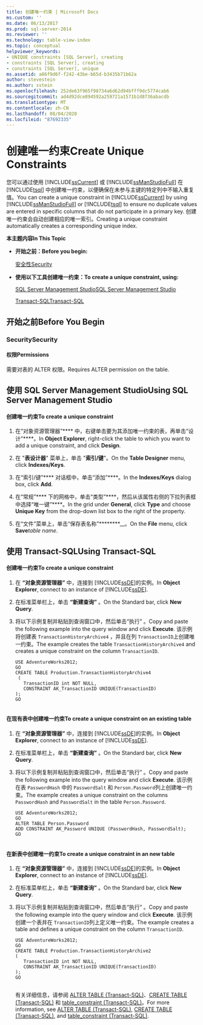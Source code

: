 ```yaml
---
title: 创建唯一约束 | Microsoft Docs
ms.custom: ''
ms.date: 06/13/2017
ms.prod: sql-server-2014
ms.reviewer: ''
ms.technology: table-view-index
ms.topic: conceptual
helpviewer_keywords:
- UNIQUE constraints [SQL Server], creating
- constraints [SQL Server], creating
- constraints [SQL Server], unique
ms.assetid: a86f9d6f-f242-43be-b65d-b3435b71b62a
author: stevestein
ms.author: sstein
ms.openlocfilehash: 252de63f965f98734a6d62d94bfff9dc5774cab6
ms.sourcegitcommit: ad4d92dce894592a259721a1571b1d8736abacdb
ms.translationtype: MT
ms.contentlocale: zh-CN
ms.lasthandoff: 08/04/2020
ms.locfileid: "87692335"
---
```

# <a name="create-unique-constraints"></a><span data-ttu-id="e4bb8-102">创建唯一约束</span><span class="sxs-lookup"><span data-stu-id="e4bb8-102">Create Unique Constraints</span></span>
  <span data-ttu-id="e4bb8-103">您可以通过使用 [!INCLUDE[ssCurrent](../../includes/sscurrent-md.md)] 或 [!INCLUDE[ssManStudioFull](../../includes/ssmanstudiofull-md.md)] 在 [!INCLUDE[tsql](../../includes/tsql-md.md)] 中创建唯一约束，以便确保在未参与主键的特定列中不输入重复值。</span><span class="sxs-lookup"><span data-stu-id="e4bb8-103">You can create a unique constraint in [!INCLUDE[ssCurrent](../../includes/sscurrent-md.md)] by using [!INCLUDE[ssManStudioFull](../../includes/ssmanstudiofull-md.md)] or [!INCLUDE[tsql](../../includes/tsql-md.md)] to ensure no duplicate values are entered in specific columns that do not participate in a primary key.</span></span> <span data-ttu-id="e4bb8-104">创建唯一约束会自动创建相应的唯一索引。</span><span class="sxs-lookup"><span data-stu-id="e4bb8-104">Creating a unique constraint automatically creates a corresponding unique index.</span></span>  
  
 <span data-ttu-id="e4bb8-105">**本主题内容**</span><span class="sxs-lookup"><span data-stu-id="e4bb8-105">**In This Topic**</span></span>  
  
-   <span data-ttu-id="e4bb8-106">**开始之前：**</span><span class="sxs-lookup"><span data-stu-id="e4bb8-106">**Before you begin:**</span></span>  
  
     [<span data-ttu-id="e4bb8-107">安全性</span><span class="sxs-lookup"><span data-stu-id="e4bb8-107">Security</span></span>](#Security)  
  
-   <span data-ttu-id="e4bb8-108">**使用以下工具创建唯一约束：**</span><span class="sxs-lookup"><span data-stu-id="e4bb8-108">**To create a unique constraint, using:**</span></span>  
  
     [<span data-ttu-id="e4bb8-109">SQL Server Management Studio</span><span class="sxs-lookup"><span data-stu-id="e4bb8-109">SQL Server Management Studio</span></span>](#SSMSProcedure)  
  
     [<span data-ttu-id="e4bb8-110">Transact-SQL</span><span class="sxs-lookup"><span data-stu-id="e4bb8-110">Transact-SQL</span></span>](#TsqlProcedure)  
  
##  <a name="before-you-begin"></a><a name="BeforeYouBegin"></a> <span data-ttu-id="e4bb8-111">开始之前</span><span class="sxs-lookup"><span data-stu-id="e4bb8-111">Before You Begin</span></span>  
  
###  <a name="security"></a><a name="Security"></a> <span data-ttu-id="e4bb8-112">Security</span><span class="sxs-lookup"><span data-stu-id="e4bb8-112">Security</span></span>  
  
####  <a name="permissions"></a><a name="Permissions"></a> <span data-ttu-id="e4bb8-113">权限</span><span class="sxs-lookup"><span data-stu-id="e4bb8-113">Permissions</span></span>  
 <span data-ttu-id="e4bb8-114">需要对表的 ALTER 权限。</span><span class="sxs-lookup"><span data-stu-id="e4bb8-114">Requires ALTER permission on the table.</span></span>  
  
##  <a name="using-sql-server-management-studio"></a><a name="SSMSProcedure"></a> <span data-ttu-id="e4bb8-115">使用 SQL Server Management Studio</span><span class="sxs-lookup"><span data-stu-id="e4bb8-115">Using SQL Server Management Studio</span></span>  
  
#### <a name="to-create-a-unique-constraint"></a><span data-ttu-id="e4bb8-116">创建唯一约束</span><span class="sxs-lookup"><span data-stu-id="e4bb8-116">To create a unique constraint</span></span>  
  
1.  <span data-ttu-id="e4bb8-117">在“对象资源管理器”\*\*\*\* 中，右键单击要为其添加唯一约束的表，再单击“设计”\*\*\*\*。</span><span class="sxs-lookup"><span data-stu-id="e4bb8-117">In **Object Explorer**, right-click the table to which you want to add a unique constraint, and click **Design**.</span></span>  
  
2.  <span data-ttu-id="e4bb8-118">在 "**表设计器**" 菜单上，单击 "**索引/键**"。</span><span class="sxs-lookup"><span data-stu-id="e4bb8-118">On the **Table Designer** menu, click **Indexes/Keys**.</span></span>  
  
3.  <span data-ttu-id="e4bb8-119">在“索引/键”\*\*\*\* 对话框中，单击“添加”\*\*\*\*。</span><span class="sxs-lookup"><span data-stu-id="e4bb8-119">In the **Indexes/Keys** dialog box, click **Add**.</span></span>  
  
4.  <span data-ttu-id="e4bb8-120">在“常规”\*\*\*\* 下的网格中，单击“类型”\*\*\*\*，然后从该属性右侧的下拉列表框中选择“唯一键”\*\*\*\*。</span><span class="sxs-lookup"><span data-stu-id="e4bb8-120">In the grid under **General**, click **Type** and choose **Unique Key** from the drop-down list box to the right of the property.</span></span>  
  
5.  <span data-ttu-id="e4bb8-121">在“文件”菜单上，单击“保存表名称”\*\*\*\*\*\*\*\*__。</span><span class="sxs-lookup"><span data-stu-id="e4bb8-121">On the **File** menu, click **Save**_table name_.</span></span>  
  
##  <a name="using-transact-sql"></a><a name="TsqlProcedure"></a> <span data-ttu-id="e4bb8-122">使用 Transact-SQL</span><span class="sxs-lookup"><span data-stu-id="e4bb8-122">Using Transact-SQL</span></span>  
  
#### <a name="to-create-a-unique-constraint"></a><span data-ttu-id="e4bb8-123">创建唯一约束</span><span class="sxs-lookup"><span data-stu-id="e4bb8-123">To create a unique constraint</span></span>  
  
1.  <span data-ttu-id="e4bb8-124">在 **“对象资源管理器”** 中，连接到 [!INCLUDE[ssDE](../../includes/ssde-md.md)]的实例。</span><span class="sxs-lookup"><span data-stu-id="e4bb8-124">In **Object Explorer**, connect to an instance of [!INCLUDE[ssDE](../../includes/ssde-md.md)].</span></span>  
  
2.  <span data-ttu-id="e4bb8-125">在标准菜单栏上，单击 **“新建查询”** 。</span><span class="sxs-lookup"><span data-stu-id="e4bb8-125">On the Standard bar, click **New Query**.</span></span>  
  
3.  <span data-ttu-id="e4bb8-126">将以下示例复制并粘贴到查询窗口中，然后单击“执行” 。</span><span class="sxs-lookup"><span data-stu-id="e4bb8-126">Copy and paste the following example into the query window and click **Execute**.</span></span> <span data-ttu-id="e4bb8-127">该示例将创建表 `TransactionHistoryArchive4` ，并且在列 `TransactionID`上创建唯一约束。</span><span class="sxs-lookup"><span data-stu-id="e4bb8-127">The example creates the table `TransactionHistoryArchive4` and creates a unique constraint on the column `TransactionID`.</span></span>  
  
    ```  
    USE AdventureWorks2012;  
    GO  
    CREATE TABLE Production.TransactionHistoryArchive4  
     (  
       TransactionID int NOT NULL,   
       CONSTRAINT AK_TransactionID UNIQUE(TransactionID)   
    );   
    GO  
  
    ```  
  
#### <a name="to-create-a-unique-constraint-on-an-existing-table"></a><span data-ttu-id="e4bb8-128">在现有表中创建唯一约束</span><span class="sxs-lookup"><span data-stu-id="e4bb8-128">To create a unique constraint on an existing table</span></span>  
  
1.  <span data-ttu-id="e4bb8-129">在 **“对象资源管理器”** 中，连接到 [!INCLUDE[ssDE](../../includes/ssde-md.md)]的实例。</span><span class="sxs-lookup"><span data-stu-id="e4bb8-129">In **Object Explorer**, connect to an instance of [!INCLUDE[ssDE](../../includes/ssde-md.md)].</span></span>  
  
2.  <span data-ttu-id="e4bb8-130">在标准菜单栏上，单击 **“新建查询”** 。</span><span class="sxs-lookup"><span data-stu-id="e4bb8-130">On the Standard bar, click **New Query**.</span></span>  
  
3.  <span data-ttu-id="e4bb8-131">将以下示例复制并粘贴到查询窗口中，然后单击“执行” 。</span><span class="sxs-lookup"><span data-stu-id="e4bb8-131">Copy and paste the following example into the query window and click **Execute**.</span></span> <span data-ttu-id="e4bb8-132">该示例在表 `PasswordHash` 中的 `PasswordSalt` 和 `Person.Password`列上创建唯一约束。</span><span class="sxs-lookup"><span data-stu-id="e4bb8-132">The example creates a unique constraint on the columns `PasswordHash` and `PasswordSalt` in the table `Person.Password`.</span></span>  
  
    ```  
    USE AdventureWorks2012;   
    GO  
    ALTER TABLE Person.Password   
    ADD CONSTRAINT AK_Password UNIQUE (PasswordHash, PasswordSalt);   
    GO  
  
    ```  
  
#### <a name="to-create-a-unique-constraint-in-an-new-table"></a><span data-ttu-id="e4bb8-133">在新表中创建唯一约束</span><span class="sxs-lookup"><span data-stu-id="e4bb8-133">To create a unique constraint in an new table</span></span>  
  
1.  <span data-ttu-id="e4bb8-134">在 **“对象资源管理器”** 中，连接到 [!INCLUDE[ssDE](../../includes/ssde-md.md)]的实例。</span><span class="sxs-lookup"><span data-stu-id="e4bb8-134">In **Object Explorer**, connect to an instance of [!INCLUDE[ssDE](../../includes/ssde-md.md)].</span></span>  
  
2.  <span data-ttu-id="e4bb8-135">在标准菜单栏上，单击 **“新建查询”** 。</span><span class="sxs-lookup"><span data-stu-id="e4bb8-135">On the Standard bar, click **New Query**.</span></span>  
  
3.  <span data-ttu-id="e4bb8-136">将以下示例复制并粘贴到查询窗口中，然后单击“执行” 。</span><span class="sxs-lookup"><span data-stu-id="e4bb8-136">Copy and paste the following example into the query window and click **Execute**.</span></span> <span data-ttu-id="e4bb8-137">该示例创建一个表并在 `TransactionID`列上定义唯一约束。</span><span class="sxs-lookup"><span data-stu-id="e4bb8-137">The example creates a table and defines a unique constraint on the column `TransactionID`.</span></span>  
  
    ```  
    USE AdventureWorks2012;  
    GO  
    CREATE TABLE Production.TransactionHistoryArchive2  
    (  
       TransactionID int NOT NULL,  
       CONSTRAINT AK_TransactionID UNIQUE(TransactionID)  
    );  
    GO  
  
    ```  
  
     <span data-ttu-id="e4bb8-138">有关详细信息，请参阅 [ALTER TABLE (Transact-SQL)](/sql/t-sql/statements/alter-table-transact-sql)、[CREATE TABLE (Transact-SQL)](/sql/t-sql/statements/create-table-transact-sql) 和 [table_constraint (Transact-SQL)](/sql/relational-databases/system-information-schema-views/table-constraints-transact-sql)。</span><span class="sxs-lookup"><span data-stu-id="e4bb8-138">For more information, see [ALTER TABLE &#40;Transact-SQL&#41;](/sql/t-sql/statements/alter-table-transact-sql), [CREATE TABLE &#40;Transact-SQL&#41;](/sql/t-sql/statements/create-table-transact-sql), and [table_constraint &#40;Transact-SQL&#41;](/sql/relational-databases/system-information-schema-views/table-constraints-transact-sql).</span></span>  
  
###  <a name="TsqlExample"></a>  
